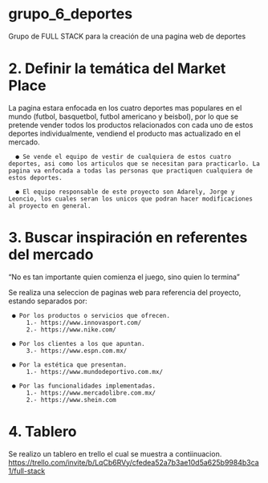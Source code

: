 # grupo_6_deportes
Grupo de FULL STACK para la creación de una pagina web de deportes 

# 2. Definir la temática del Market Place 
La pagina estara enfocada en los cuatro deportes mas populares en el mundo (futbol, basquetbol, futbol americano y beisbol), por lo que se pretende vender todos los productos relacionados con cada uno de estos deportes individualmente, vendiend el producto mas actualizado en el mercado. 

      ● Se vende el equipo de vestir de cualquiera de estos cuatro deportes, asi como los articulos que se necesitan para practicarlo. La pagina va enfocada a todas las personas que practiquen cualquiera de estos deportes. 
      
      ● El equipo responsable de este proyecto son Adarely, Jorge y Leoncio, los cuales seran los unicos que podran hacer modificaciones al proyecto en general. 

# 3. Buscar inspiración en referentes del mercado 

 “No es tan importante quien comienza el juego, sino quien lo termina” 
      
  Se realiza una seleccion de paginas web para referencia del proyecto, estando separados por:
  
     ● Por los productos o servicios que ofrecen.
         1.- https://www.innovasport.com/
         2.- https://www.nike.com/
         
     ● Por los clientes a los que apuntan. 
         3.- https://www.espn.com.mx/
     
     ● Por la estética que presentan. 
         1.- https://www.mundodeportivo.com.mx/
     
     ● Por las funcionalidades implementadas. 
         1.- https://www.mercadolibre.com.mx/
         2.- https://www.shein.com
     
# 4. Tablero 
 Se realizo un tablero en trello el cual se muestra a contiinuacion.
    https://trello.com/invite/b/LqCb6RVy/cfedea52a7b3ae10d5a625b9984b3ca1/full-stack
